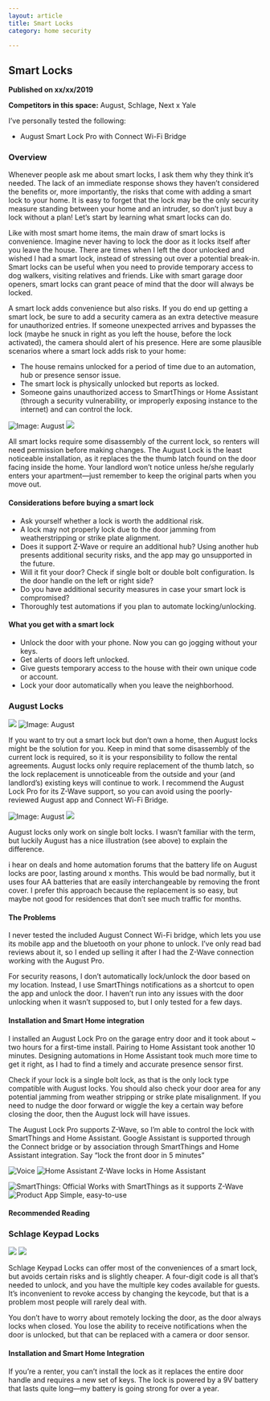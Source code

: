 ```yaml
---
layout: article
title: Smart Locks
category: home security

---
```

## Smart Locks
**Published on xx/xx/2019**
<front page banner here>

**Competitors in this space:** August, Schlage, Next x Yale

I’ve personally tested the following:

- August Smart Lock Pro with Connect Wi-Fi Bridge

### Overview
Whenever people ask me about smart locks, I ask them why they think it’s needed. The lack of an immediate response shows they haven’t considered the benefits or, more importantly, the risks that come with adding a smart lock to your home. It is easy to forget that the lock may be the only security measure standing between your home and an intruder, so don’t just buy a lock without a plan! Let’s start by learning what smart locks can do.

Like with most smart home items, the main draw of smart locks is convenience. Imagine never having to lock the door as it locks itself after you leave the house. There are times when I left the door unlocked and wished I had a smart lock, instead of stressing out over a potential break-in. Smart locks can be useful when you need to provide temporary access to dog walkers, visiting relatives and friends.  Like with smart garage door openers, smart locks can grant peace of mind that the door will always be locked. 

A smart lock adds convenience but also risks. If you do end up getting a smart lock, be sure to add a security camera as an extra detective measure for unauthorized entries. If someone unexpected arrives and bypasses the lock (maybe he snuck in right as you left the house, before the lock activated), the camera should alert of his presence. Here are some plausible scenarios where a smart lock adds risk to your home:


- The house remains unlocked for a period of time due to an automation, hub or presence sensor issue.
- The smart lock is physically unlocked but reports as locked. 
- Someone gains unauthorized access to SmartThings or Home Assistant (through a security vulnerability, or improperly exposing instance to the internet) and can control the lock.


![Image: August](https://d2mxuefqeaa7sj.cloudfront.net/s_6F2D06D13ED5B646A7B3ABF92554F4B018DC3C58310A9D7A5EC1772E423FF837_1551547842481_smart_lock-august-install.jpg)
![](https://d2mxuefqeaa7sj.cloudfront.net/s_6F2D06D13ED5B646A7B3ABF92554F4B018DC3C58310A9D7A5EC1772E423FF837_1551547850466_whitespace.png)


All smart locks require some disassembly of the current lock, so renters will need permission before making changes. The August Lock is the least noticeable installation, as it replaces the the thumb latch found on the door facing inside the home. Your landlord won’t notice unless he/she regularly enters your apartment—just remember to keep the original parts when you move out.

#### Considerations before buying a smart lock

- Ask yourself whether a lock is worth the additional risk.
- A lock may not properly lock due to the door jamming from weatherstripping or strike plate alignment. 
- Does it support Z-Wave or require an additional hub? Using another hub presents additional security risks, and the app may go unsupported in the future. 
- Will it fit your door? Check if single bolt or double bolt configuration. Is the door handle on the left or right side?
- Do you have additional security measures in case your smart lock is compromised?
- Thoroughly test automations if you plan to automate locking/unlocking.

#### What you get with a smart lock

- Unlock the door with your phone. Now you can go jogging without your keys.
- Get alerts of doors left unlocked.
- Give guests temporary access to the house with their own unique code or account.
- Lock your door automatically when you leave the neighborhood.

### August Locks
![](https://d2mxuefqeaa7sj.cloudfront.net/s_6F2D06D13ED5B646A7B3ABF92554F4B018DC3C58310A9D7A5EC1772E423FF837_1551548245683_august_logo.png)
![Image: August](https://d2mxuefqeaa7sj.cloudfront.net/s_6F2D06D13ED5B646A7B3ABF92554F4B018DC3C58310A9D7A5EC1772E423FF837_1551548259556_smart_lock-august-photo.jpg)


If you want to try out a smart lock but don’t own a home, then August locks might be the solution for you. Keep in mind that some disassembly of the current lock is required, so it is your responsibility to follow the rental agreements. August locks only require replacement of the thumb latch, so the lock replacement is unnoticeable from the outside and your (and landlord’s) existing keys will continue to work. I recommend the August Lock Pro for its Z-Wave support, so you can avoid using the poorly-reviewed August app and Connect Wi-Fi Bridge.


![Image: August](https://d2mxuefqeaa7sj.cloudfront.net/s_6F2D06D13ED5B646A7B3ABF92554F4B018DC3C58310A9D7A5EC1772E423FF837_1551550807859_august_compatibility.png)
![](https://d2mxuefqeaa7sj.cloudfront.net/s_6F2D06D13ED5B646A7B3ABF92554F4B018DC3C58310A9D7A5EC1772E423FF837_1551550829478_whitespace.png)


August locks only work on single bolt locks. I wasn’t familiar with the term, but luckily August has a nice illustration (see above) to explain the difference.

i hear on deals and home automation forums that the battery life on August locks are poor, lasting around x months. This would be bad normally, but it uses four AA batteries that are easily interchangeable by removing the front cover. I prefer this approach because the replacement is so easy, but maybe not good for residences that don’t see much traffic for months.

#### The Problems
I never tested the included August Connect Wi-Fi bridge, which lets you use its mobile app and the bluetooth on your phone to unlock. I’ve only read bad reviews about it, so I ended up selling it after I had the Z-Wave connection working with the August Pro. 

For security reasons, I don’t automatically lock/unlock the door based on my location. Instead, I use SmartThings notifications as a shortcut to open the app and unlock the door. I haven’t run into any issues with the door unlocking when it wasn’t supposed to, but I only tested for a few days. 

#### Installation and Smart Home integration
I installed an August Lock Pro on the garage entry door and it took about ~ two hours for a first-time install. Pairing to Home Assistant took another 10 minutes. Designing automations in Home Assistant  took much more time to get it right, as I had to find a timely and accurate presence sensor first. 

Check if your lock is a single bolt lock, as that is the only lock type compatible with August locks.  You should also check your door area for any potential jamming from weather stripping or strike plate misalignment. If you need to nudge the door forward or wiggle the key a certain way before closing the door, then the August lock will have issues.

The August Lock Pro supports Z-Wave, so I’m able to control the lock with SmartThings and Home Assistant. Google Assistant is supported through the Connect bridge or by association through SmartThings and Home Assistant integration.  Say “lock the front door in 5 minutes”


![Voice](https://d2mxuefqeaa7sj.cloudfront.net/s_6F2D06D13ED5B646A7B3ABF92554F4B018DC3C58310A9D7A5EC1772E423FF837_1543622841706_google_assistant.jpg)
![Home Assistant Z-Wave locks in Home Assistant](https://d2mxuefqeaa7sj.cloudfront.net/s_6F2D06D13ED5B646A7B3ABF92554F4B018DC3C58310A9D7A5EC1772E423FF837_1551550444139_smart_lock-august-ha.png)

![SmartThings: Official Works with SmartThings as it supports Z-Wave](https://d2mxuefqeaa7sj.cloudfront.net/s_6F2D06D13ED5B646A7B3ABF92554F4B018DC3C58310A9D7A5EC1772E423FF837_1543439973594_st-nest.png)
![Product App Simple, easy-to-use](https://d2mxuefqeaa7sj.cloudfront.net/s_6F2D06D13ED5B646A7B3ABF92554F4B018DC3C58310A9D7A5EC1772E423FF837_1543441089611_nest-app.png)


#### Recommended Reading


### Schlage Keypad Locks

![](https://d2mxuefqeaa7sj.cloudfront.net/s_6F2D06D13ED5B646A7B3ABF92554F4B018DC3C58310A9D7A5EC1772E423FF837_1551549479795_schlage_logo.png)
![](https://d2mxuefqeaa7sj.cloudfront.net/s_6F2D06D13ED5B646A7B3ABF92554F4B018DC3C58310A9D7A5EC1772E423FF837_1551549266302_smart_lock-schlage_keypad_lock-product.JPG)


Schlage Keypad Locks can offer most of the conveniences of a smart lock, but avoids certain risks and is slightly cheaper. A four-digit code is all that’s needed to unlock, and you have the multiple key codes available for guests. It’s inconvenient to revoke access by changing the keycode, but that is a problem most people will rarely deal with.

You don’t have to worry about remotely locking the door, as the door always locks when closed. You lose the ability to receive notifications when the door is unlocked, but that can be replaced with a camera or door sensor.

#### Installation and Smart Home Integration
If you’re a renter, you can’t install the lock as it replaces the entire door handle and requires a new set of keys.  The lock is powered by a 9V battery that lasts quite long—my battery is going strong for over a year.